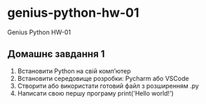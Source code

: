 # genius-python-hw-01
Genius Python HW-01

## Домашнє завдання 1
1. Встановити Python на свій компʼютер
2. Встановити середовище розробки: Pycharm або VSCode
3. Створити або використати готовий файл з розширенням .py
4. Написати свою першу програму print('Hello world!')